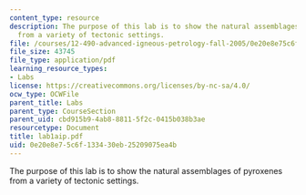 ```yaml
---
content_type: resource
description: The purpose of this lab is to show the natural assemblages of pyroxenes
  from a variety of tectonic settings.
file: /courses/12-490-advanced-igneous-petrology-fall-2005/0e20e8e75c6f133430eb25209075ea4b_lab1aip.pdf
file_size: 43745
file_type: application/pdf
learning_resource_types:
- Labs
license: https://creativecommons.org/licenses/by-nc-sa/4.0/
ocw_type: OCWFile
parent_title: Labs
parent_type: CourseSection
parent_uid: cbd915b9-4ab8-8811-5f2c-0415b038b3ae
resourcetype: Document
title: lab1aip.pdf
uid: 0e20e8e7-5c6f-1334-30eb-25209075ea4b
---
```

The purpose of this lab is to show the natural assemblages of pyroxenes from a variety of tectonic settings.